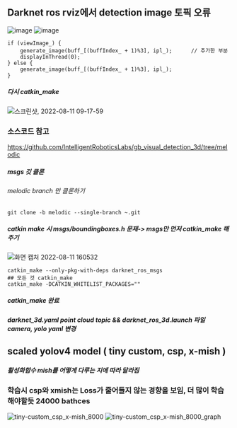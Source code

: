 ## Darknet ros rviz에서 detection image 토픽 오류
![image](https://user-images.githubusercontent.com/88171531/184043008-29af9afe-aa8b-41fd-87d1-152b6da27a92.png)
![image](https://user-images.githubusercontent.com/88171531/184043059-2dca79d0-8276-40f3-b779-b82befcd60d1.png)

```
if (viewImage_) {
    generate_image(buff_[(buffIndex_ + 1)%3], ipl_);      // 추가한 부분
    displayInThread(0);
} else {
    generate_image(buff_[(buffIndex_ + 1)%3], ipl_);
}
```
##### 다시 catkin_make
![스크린샷, 2022-08-11 09-17-59](https://user-images.githubusercontent.com/88171531/184044565-1703da95-4653-49f6-98d1-60f001f9b244.png)
### 소스코드 참고
https://github.com/IntelligentRoboticsLabs/gb_visual_detection_3d/tree/melodic
##### msgs 깃 클론
###### melodic branch 만 클론하기
```
git clone -b melodic --single-branch ~.git
```
##### catkin make 시 msgs/boundingboxes.h 문제-> msgs만 먼저 catkin_make 해주기
![화면 캡처 2022-08-11 160532](https://user-images.githubusercontent.com/88171531/184080865-a32ad1d0-242c-495f-b9ef-d9c6ef5e2e87.png)

```
catkin_make --only-pkg-with-deps darknet_ros_msgs
## 모든 것 catkin_make
catkin_make -DCATKIN_WHITELIST_PACKAGES=""
```
##### catkin_make 완료
##### darknet_3d.yaml point cloud topic && darknet_ros_3d.launch 파일 camera, yolo yaml 변경

## scaled yolov4 model ( tiny custom, csp, x-mish ) 
##### 활성화함수 mish를 어떻게 다루는 지에 따라 달라짐
### 학습시 csp와  xmish는 Loss가 줄어들지 않는 경향을 보임, 더 많이 학습해야할듯 24000 bathces 
![tiny-custom_csp_x-mish_8000](https://user-images.githubusercontent.com/88171531/184072095-20d685cf-70ea-4942-8bbc-6cc9ff438cab.png)
![tiny-custom_csp_x-mish_8000_graph](https://user-images.githubusercontent.com/88171531/184072097-2d15b343-e9f9-4fd0-8afd-189c9ac590a3.png)
